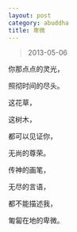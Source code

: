 ```yaml
---
layout: post
category: abuddha
title: 卑微
---
```


> 2013-05-06

你那点点的灵光，

照彻时间的尽头。

这花草，

这树木，

都可以见证你，

无尚的尊荣。

传神的画笔，

无尽的言语，

都不能描述我，

匍匐在地的卑微。